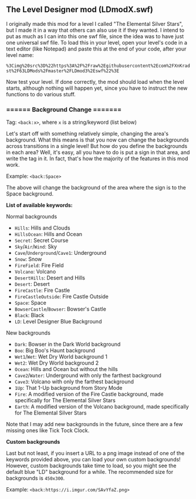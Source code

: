 ## The Level Designer mod (LDmodX.swf)
I originally made this mod for a level I called "The Elemental Silver Stars", but I made it in a way that others can also use it if they wanted. I intend to put as much as I can into this one swf file, since the idea was to have just one universal swf file. To load this in your level, open your level's code in a text editor (like Notepad) and paste this at the end of your code, after your level name:

`%3Cimg%20src%3D%22https%3A%2F%2Fraw%2Egithubusercontent%2Ecom%2FXnKradst%2F63LDMods%2Fmaster%2FLDmod3%2Eswf%22%3E`

Now test your level. If done correctly, the mod should load when the level starts, although nothing will happen yet, since you have to instruct the new functions to do various stuff.

### ====== Background Change =======
Tag: `<back:x>`, where `x` is a string/keyword (list below)

Let's start off with something relatively simple, changing the area's background. What this means is that you now can change the backgrounds across transitions in a single level! But how do you define the backgrounds in each area? Well, it's easy, all you have to do is put a sign in that area, and write the tag in it. In fact, that's how the majority of the features in this mod work.

Example: `<back:Space>`

The above will change the background of the area where the sign is to the Space background.

**List of available keywords:**

Normal backgrounds
- `Hills`: Hills and Clouds
- `HillsOcean`: Hills and Ocean
- `Secret`: Secret Course
- `Sky`/`Air`/`Wind`: Sky
- `Cave`/`Underground`/`Cave1`: Underground
- `Snow`: Snow
- `FireField`: Fire Field
- `Volcano`: Volcano
- `DesertHills`: Desert and Hills
- `Desert`: Desert
- `FireCastle`: Fire Castle
- `FireCastleOutside`: Fire Castle Outside
- `Space`: Space
- `BowserCastle`/`Bowser`: Bowser's Castle
- `Black`: Black
- `LD`: Level Designer Blue Background

New backgrounds
- `Dark`: Bowser in the Dark World background
- `Boo`: Big Boo's Haunt background
- `Wet1`/`Wet`: Wet Dry World background 1
- `Wet2`: Wet Dry World background 2
- `Ocean`: Hills and Ocean but without the hills
- `Cave2`/`Water`: Underground with only the farthest background
- `Cave3`: Volcano with only the farthest background
- `1Up`: That 1-Up background from Story Mode
- `Fire`: A modified version of the Fire Castle background, made specifically for The Elemental Silver Stars
- `Earth`: A modified version of the Volcano background, made specifically for The Elemental Silver Stars

Note that I may add new backgrounds in the future, since there are a few missing ones like Tick Tock Clock.

**Custom backgrounds**

Last but not least, if you insert a URL to a png image instead of one of the keywords provided above, you can load your own custom backgrounds! However, custom backgrounds take time to load, so you might see the default blue "LD" background for a while. The recommended size for backgrounds is `450x300`.

Example: `<back:https://i.imgur.com/SAvYfaZ.png>`